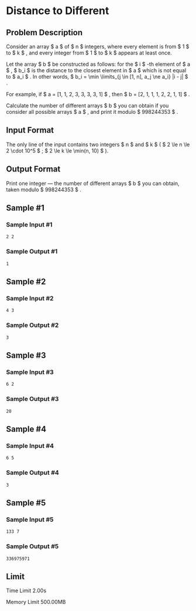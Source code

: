 # Distance to Different

## Problem Description

Consider an array $ a $ of $ n $ integers, where every element is from $ 1 $ to $ k $ , and every integer from $ 1 $ to $ k $ appears at least once.

Let the array $ b $ be constructed as follows: for the $ i $ -th element of $ a $ , $ b_i $ is the distance to the closest element in $ a $ which is not equal to $ a_i $ . In other words, $ b_i = \min \limits_{j \in [1, n], a_j \ne a_i} |i - j| $ .

For example, if $ a = [1, 1, 2, 3, 3, 3, 3, 1] $ , then $ b = [2, 1, 1, 1, 2, 2, 1, 1] $ .

Calculate the number of different arrays $ b $ you can obtain if you consider all possible arrays $ a $ , and print it modulo $ 998244353 $ .

## Input Format

The only line of the input contains two integers $ n $ and $ k $ ( $ 2 \le n \le 2 \cdot 10^5 $ ; $ 2 \le k \le \min(n, 10) $ ).

## Output Format

Print one integer — the number of different arrays $ b $ you can obtain, taken modulo $ 998244353 $ .

## Sample #1

### Sample Input #1

```
2 2
```

### Sample Output #1

```
1
```

## Sample #2

### Sample Input #2

```
4 3
```

### Sample Output #2

```
3
```

## Sample #3

### Sample Input #3

```
6 2
```

### Sample Output #3

```
20
```

## Sample #4

### Sample Input #4

```
6 5
```

### Sample Output #4

```
3
```

## Sample #5

### Sample Input #5

```
133 7
```

### Sample Output #5

```
336975971
```

## Limit



Time Limit
2.00s

Memory Limit
500.00MB